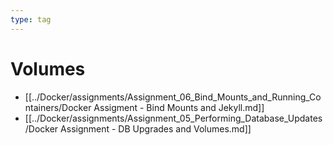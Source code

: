 ```yaml
---
type: tag
---
```

# Volumes

- [[../Docker/assignments/Assignment_06_Bind_Mounts_and_Running_Containers/Docker Assigment - Bind Mounts and Jekyll.md]]
- [[../Docker/assignments/Assignment_05_Performing_Database_Updates/Docker Assignment - DB Upgrades and Volumes.md]]
